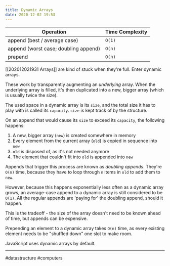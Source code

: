 ```yaml
---
title: Dynamic Arrays
date: 2020-12-02 19:53
---
```


| Operation                            | Time Complexity |
| ------------------------------------ | --------------- |
| append (best / average case)         | `O(1)`          |
| append (worst case; doubling append) | `O(n)`          |
| prepend                              | `O(n)`          |

[[202012021931 Arrays]] are kind of stuck when they're full. Enter dynamic arrays.

These work by transparently augmenting an _underlying_ array. When the underlying array is filled, it's then duplicated into a new, bigger array (which is usually twice the size).

The used space in a dynamic array is its `size`, and the total size it has to play with is called its `capacity`. `size` is kept track of by the structure.

On an append that would cause its `size` to exceed its `capacity`, the following happens:

1. A new, bigger array (`new`) is created somewhere in memory
2. Every element from the current array (`old`) is copied in sequence into `new`
3. `old` is disposed of, as it's not needed anymore
4. The element that couldn't fit into `old` is appended into `new`

Appends that trigger this process are known as _doubling appends_. They're `O(n)` time, because they have to loop through `n` items in `old` to add them to `new`.

However, because this happens exponentially less often as a dynamic array grows, an average-case append to a dynamic array is still considered to be `O(1)`. All the regular appends are 'paying for' the doubling append, should it happen.

This is the tradeoff - the size of the array doesn't need to be known ahead of time, but appends can be expensive.

Prepending an element to a dynamic array takes `O(n)` time, as every existing element needs to be "shuffled down" one slot to make room.

JavaScript uses dynamic arrays by default.

---

#datastructure #computers
